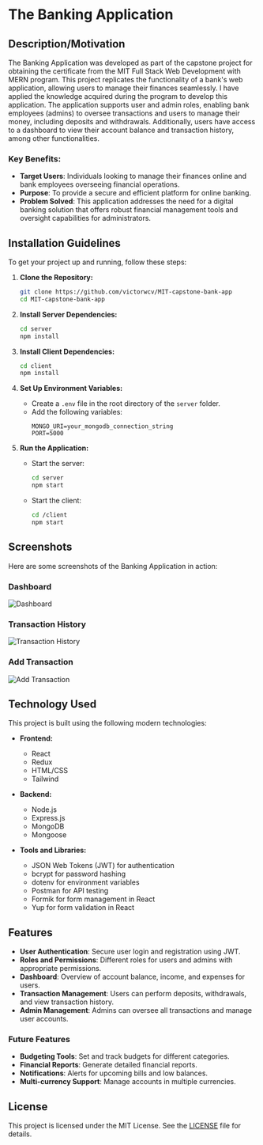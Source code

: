 # The Banking Application

## Description/Motivation
The Banking Application was developed as part of the capstone project for obtaining the certificate from the MIT Full Stack Web Development with MERN program. This project replicates the functionality of a bank's web application, allowing users to manage their finances seamlessly. I have applied the knowledge acquired during the program to develop this application. The application supports user and admin roles, enabling bank employees (admins) to oversee transactions and users to manage their money, including deposits and withdrawals. Additionally, users have access to a dashboard to view their account balance and transaction history, among other functionalities.

### Key Benefits:
- **Target Users**: Individuals looking to manage their finances online and bank employees overseeing financial operations.
- **Purpose**: To provide a secure and efficient platform for online banking.
- **Problem Solved**: This application addresses the need for a digital banking solution that offers robust financial management tools and oversight capabilities for administrators.

## Installation Guidelines

To get your project up and running, follow these steps:

1. **Clone the Repository:**
    ```bash
    git clone https://github.com/victorwcv/MIT-capstone-bank-app
    cd MIT-capstone-bank-app
    ```

2. **Install Server Dependencies:**
    ```bash
    cd server
    npm install
    ```

3. **Install Client Dependencies:**
    ```bash
    cd client
    npm install
    ```

4. **Set Up Environment Variables:**
    - Create a `.env` file in the root directory of the `server` folder.
    - Add the following variables:
      ```plaintext
      MONGO_URI=your_mongodb_connection_string
      PORT=5000
      ```

5. **Run the Application:**
    - Start the server:
      ```bash
      cd server
      npm start
      ```
    - Start the client:
      ```bash
      cd /client
      npm start
      ```

## Screenshots

Here are some screenshots of the Banking Application in action:

### Dashboard
![Dashboard](#)

### Transaction History
![Transaction History](#)

### Add Transaction
![Add Transaction](#)

## Technology Used

This project is built using the following modern technologies:

- **Frontend:**
  - React
  - Redux
  - HTML/CSS
  - Tailwind

- **Backend:**
  - Node.js
  - Express.js
  - MongoDB
  - Mongoose

- **Tools and Libraries:**
  - JSON Web Tokens (JWT) for authentication
  - bcrypt for password hashing
  - dotenv for environment variables
  - Postman for API testing
  - Formik for form management in React
  - Yup for form validation in React
  

## Features

- **User Authentication**: Secure user login and registration using JWT.
- **Roles and Permissions**: Different roles for users and admins with appropriate permissions.
- **Dashboard**: Overview of account balance, income, and expenses for users.
- **Transaction Management**: Users can perform deposits, withdrawals, and view transaction history.
- **Admin Management**: Admins can oversee all transactions and manage user accounts.
<!-- - **Responsive Design**: Mobile-friendly interface for accessibility on various devices. -->


### Future Features

- **Budgeting Tools**: Set and track budgets for different categories.
- **Financial Reports**: Generate detailed financial reports.
- **Notifications**: Alerts for upcoming bills and low balances.
- **Multi-currency Support**: Manage accounts in multiple currencies.

## License

This project is licensed under the MIT License. See the [LICENSE](LICENSE) file for details.
